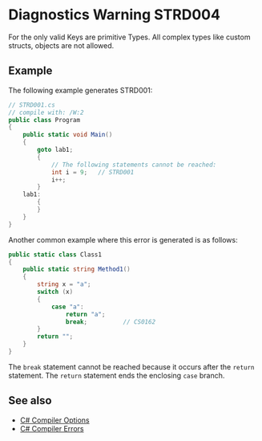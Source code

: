 # Diagnostics Warning STRD004

For <see cref="System.Collections.Generic.Dictionary{TKey, TValue}"/> the only valid Keys are primitive Types. All complex types like custom structs, objects are not allowed.

## Example

The following example generates STRD001:

```csharp
// STRD001.cs
// compile with: /W:2
public class Program
{
    public static void Main()
    {
        goto lab1;
        {
            // The following statements cannot be reached:
            int i = 9;   // STRD001
            i++;
        }
    lab1:
        {
        }
    }
}

```

Another common example where this error is generated is as follows:

```csharp
public static class Class1
{
    public static string Method1()
    {
        string x = "a";
        switch (x)
        {
            case "a":
                return "a";
                break;          // CS0162
        }
        return "";
    }
}
```

The `break` statement cannot be reached because it occurs after the `return` statement. The `return` statement ends the enclosing `case` branch.

## See also

- [C# Compiler Options](https://learn.microsoft.com/en-us/dotnet/csharp/language-reference/compiler-options/)
- [C# Compiler Errors](https://learn.microsoft.com/en-us/dotnet/csharp/language-reference/compiler-messages/)
